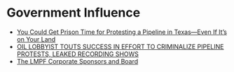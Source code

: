 # Government Influence
- [You Could Get Prison Time for Protesting a Pipeline in Texas—Even If It’s on Your Land](https://www.motherjones.com/environment/2019/05/you-could-get-prison-time-for-protesting-a-pipeline-in-texas-even-if-its-on-your-land/)
- [OIL LOBBYIST TOUTS SUCCESS IN EFFORT TO CRIMINALIZE PIPELINE PROTESTS, LEAKED RECORDING SHOWS](https://theintercept.com/2019/08/19/oil-lobby-pipeline-protests/)
- [The LMPF Corporate Sponsors and Board](https://littlesis.org/oligrapher/5317-the-lmpf-corporate-sponsors-and-board)